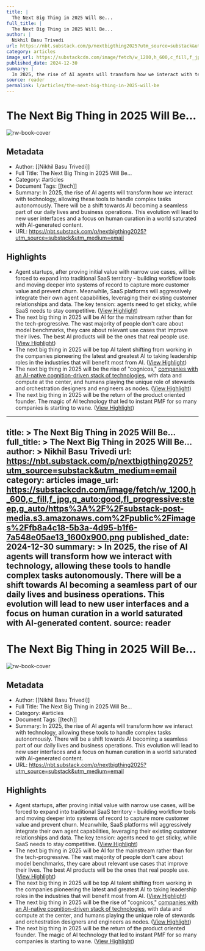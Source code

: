 ```yaml
---
title: |
  The Next Big Thing in 2025 Will Be...
full_title: |
  The Next Big Thing in 2025 Will Be...
author: |
  Nikhil Basu Trivedi
url: https://nbt.substack.com/p/nextbigthing2025?utm_source=substack&utm_medium=email
category: articles
image_url: https://substackcdn.com/image/fetch/w_1200,h_600,c_fill,f_jpg,q_auto:good,fl_progressive:steep,g_auto/https%3A%2F%2Fsubstack-post-media.s3.amazonaws.com%2Fpublic%2Fimages%2Ffb8a4c18-5b3a-4d95-b1f6-7a548e05ae13_1600x900.png
published_date: 2024-12-30
summary: |
  In 2025, the rise of AI agents will transform how we interact with technology, allowing these tools to handle complex tasks autonomously. There will be a shift towards AI becoming a seamless part of our daily lives and business operations. This evolution will lead to new user interfaces and a focus on human curation in a world saturated with AI-generated content.
source: reader
permalink: l/articles/the-next-big-thing-in-2025-will-be
---
```

# The Next Big Thing in 2025 Will Be...

![rw-book-cover](https://substackcdn.com/image/fetch/w_1200,h_600,c_fill,f_jpg,q_auto:good,fl_progressive:steep,g_auto/https%3A%2F%2Fsubstack-post-media.s3.amazonaws.com%2Fpublic%2Fimages%2Ffb8a4c18-5b3a-4d95-b1f6-7a548e05ae13_1600x900.png)

## Metadata
- Author: [[Nikhil Basu Trivedi]]
- Full Title: The Next Big Thing in 2025 Will Be...
- Category: #articles
- Document Tags: [[tech]] 
- Summary: In 2025, the rise of AI agents will transform how we interact with technology, allowing these tools to handle complex tasks autonomously. There will be a shift towards AI becoming a seamless part of our daily lives and business operations. This evolution will lead to new user interfaces and a focus on human curation in a world saturated with AI-generated content.
- URL: https://nbt.substack.com/p/nextbigthing2025?utm_source=substack&utm_medium=email

## Highlights
- Agent startups, after proving initial value with narrow use cases, will be forced to expand into traditional SaaS territory - building workflow tools and moving deeper into systems of record to capture more customer value and prevent churn. Meanwhile, SaaS platforms will aggressively integrate their own agent capabilities, leveraging their existing customer relationships and data. The key tension: agents need to get sticky, while SaaS needs to stay competitive. ([View Highlight](https://read.readwise.io/read/01jgh3kywjp8wq7pt2frep5sg0))
- The next big thing in 2025 will be AI for the mainstream rather than for the tech-progressive. The vast majority of people don't care about model benchmarks, they care about relevant use cases that improve their lives. The best AI products will be the ones that real people use. ([View Highlight](https://read.readwise.io/read/01jgh3th3t7r13xzzjhhcqet7x))
- The next big thing in 2025 will be top AI talent shifting from working in the companies pioneering the latest and greatest AI to taking leadership roles in the industries that will benefit most from AI. ([View Highlight](https://read.readwise.io/read/01jgh3v1m1h2xhwcpvv6vn6ap2))
- The next big thing in 2025 will be the rise of "cognicos," [companies with an AI-native cognition-driven stack of technologies](https://www.implications.com/p/the-cognition-stack-for-ai-native), with data and compute at the center, and humans playing the unique role of stewards and orchestration designers and engineers as nodes. ([View Highlight](https://read.readwise.io/read/01jgh3z4nsns7z5e2t647p7fkt))
- The next big thing in 2025 will be the return of the product oriented founder. The magic of AI technology that led to instant PMF for so many companies is starting to wane. ([View Highlight](https://read.readwise.io/read/01jgh4529rzswgbn6mscaza9j9))


---
title: >
  The Next Big Thing in 2025 Will Be...
full_title: >
  The Next Big Thing in 2025 Will Be...
author: >
  Nikhil Basu Trivedi
url: https://nbt.substack.com/p/nextbigthing2025?utm_source=substack&utm_medium=email
category: articles
image_url: https://substackcdn.com/image/fetch/w_1200,h_600,c_fill,f_jpg,q_auto:good,fl_progressive:steep,g_auto/https%3A%2F%2Fsubstack-post-media.s3.amazonaws.com%2Fpublic%2Fimages%2Ffb8a4c18-5b3a-4d95-b1f6-7a548e05ae13_1600x900.png
published_date: 2024-12-30
summary: >
  In 2025, the rise of AI agents will transform how we interact with technology, allowing these tools to handle complex tasks autonomously. There will be a shift towards AI becoming a seamless part of our daily lives and business operations. This evolution will lead to new user interfaces and a focus on human curation in a world saturated with AI-generated content.
source: reader
---
# The Next Big Thing in 2025 Will Be...

![rw-book-cover](https://substackcdn.com/image/fetch/w_1200,h_600,c_fill,f_jpg,q_auto:good,fl_progressive:steep,g_auto/https%3A%2F%2Fsubstack-post-media.s3.amazonaws.com%2Fpublic%2Fimages%2Ffb8a4c18-5b3a-4d95-b1f6-7a548e05ae13_1600x900.png)

## Metadata
- Author: [[Nikhil Basu Trivedi]]
- Full Title: The Next Big Thing in 2025 Will Be...
- Category: #articles
- Document Tags: [[tech]] 
- Summary: In 2025, the rise of AI agents will transform how we interact with technology, allowing these tools to handle complex tasks autonomously. There will be a shift towards AI becoming a seamless part of our daily lives and business operations. This evolution will lead to new user interfaces and a focus on human curation in a world saturated with AI-generated content.
- URL: https://nbt.substack.com/p/nextbigthing2025?utm_source=substack&utm_medium=email

## Highlights
- Agent startups, after proving initial value with narrow use cases, will be forced to expand into traditional SaaS territory - building workflow tools and moving deeper into systems of record to capture more customer value and prevent churn. Meanwhile, SaaS platforms will aggressively integrate their own agent capabilities, leveraging their existing customer relationships and data. The key tension: agents need to get sticky, while SaaS needs to stay competitive. ([View Highlight](https://read.readwise.io/read/01jgh3kywjp8wq7pt2frep5sg0))
- The next big thing in 2025 will be AI for the mainstream rather than for the tech-progressive. The vast majority of people don't care about model benchmarks, they care about relevant use cases that improve their lives. The best AI products will be the ones that real people use. ([View Highlight](https://read.readwise.io/read/01jgh3th3t7r13xzzjhhcqet7x))
- The next big thing in 2025 will be top AI talent shifting from working in the companies pioneering the latest and greatest AI to taking leadership roles in the industries that will benefit most from AI. ([View Highlight](https://read.readwise.io/read/01jgh3v1m1h2xhwcpvv6vn6ap2))
- The next big thing in 2025 will be the rise of "cognicos," [companies with an AI-native cognition-driven stack of technologies](https://www.implications.com/p/the-cognition-stack-for-ai-native), with data and compute at the center, and humans playing the unique role of stewards and orchestration designers and engineers as nodes. ([View Highlight](https://read.readwise.io/read/01jgh3z4nsns7z5e2t647p7fkt))
- The next big thing in 2025 will be the return of the product oriented founder. The magic of AI technology that led to instant PMF for so many companies is starting to wane. ([View Highlight](https://read.readwise.io/read/01jgh4529rzswgbn6mscaza9j9))


